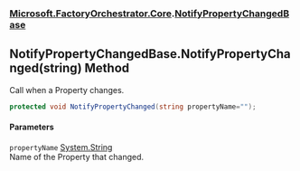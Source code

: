 ### [Microsoft.FactoryOrchestrator.Core](Microsoft_FactoryOrchestrator_Core.md 'Microsoft.FactoryOrchestrator.Core').[NotifyPropertyChangedBase](Microsoft_FactoryOrchestrator_Core_NotifyPropertyChangedBase.md 'Microsoft.FactoryOrchestrator.Core.NotifyPropertyChangedBase')
## NotifyPropertyChangedBase.NotifyPropertyChanged(string) Method
Call when a Property changes.  
```csharp
protected void NotifyPropertyChanged(string propertyName="");
```
#### Parameters
<a name='Microsoft_FactoryOrchestrator_Core_NotifyPropertyChangedBase_NotifyPropertyChanged(string)_propertyName'></a>
`propertyName` [System.String](https://docs.microsoft.com/en-us/dotnet/api/System.String 'System.String')  
Name of the Property that changed.
  
